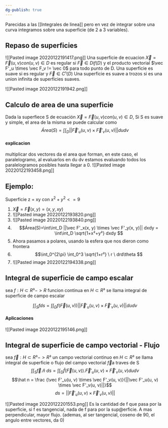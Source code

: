 ```yaml
---
dg-publish: true
---
```

Parecidas a las [[Integrales de linea]] pero en vez de integrar sobre una curva integramos sobre una superficie (de 2 a 3 variables).

## Repaso de superficies
![[Pasted image 20220122191417.png]]
Una superficie de ecuacion $\vec X = \vec F(u ,v) con (u, v) \in D$ es regular si $\vec F \in Dif(D)$ y el producto vectorial $\vec F'_u \times \vec F_v != \vec 0$ para todo punto de D.
Una superficie es suave si es regular y $\vec F \in C¹(D)$
Una superficie es suave a trozos si es una union infinita de superficies suaves.

![[Pasted image 20220122191942.png]]
## Calculo de area de una superficie
Dada la superfiece S de ecuación $\vec X = \vec F(u ,v) con (u, v) \in D$, Si S es suave y simple, el area de la misma se puede calcular como 
$$Área(S)=\int\int_D ||\vec F'_u(u, v) \times \vec F'_v(u, v)|| dudv$$
#### explicacion
multiplicar dos vectores da el area que forman, en este caso, el paralelogramo, al evaluarlos en du dv estamos evaluando todos los paralelogramos posibles hasta llegar a 0.
![[Pasted image 20220122193458.png]]

## Ejemplo: 
Superficie z = xy con $x^2+y^2<= 9$
1. $\vec X = \vec F(x, y) = (x, y, xy)$
2. ![[Pasted image 20220122193820.png]]
3. ![[Pasted image 20220122193840.png]]
4. $$Área(S)=\int\int_D ||\vec F'_x(x, y) \times \vec F'_y(x, y)|| dxdy = \int\int_D \sqrt{1+x²+y²} dxdy $$
5. Ahora pasamos a polares, usando la esfera que nos dieron como frontera
6. $$\int_0^{2\pi} \int_0^3 \sqrt{1+r²} \  r 
 \ drd\theta $$
 7. ![[Pasted image 20220122194338.png]]
 ## Integral de superficie de campo escalar
 sea $f: H \subset R³ ->R$ funcion continua en $H \subset R³$ se llama integral de superficie de campo escalar

 $$\int\int_S f ds= \int\int_D f(\vec F(u ,v))||\vec F'_u(u, v) \times \vec F'_v(u, v)|| dudv$$

 #### Aplicaciones 
 ![[Pasted image 20220122195146.png]]

## Integral de superficie de campo vectorial - Flujo
sea $\vec f:H \subset R³ -> R³$ un campo vectorial continuo en $H \subset R³$ se llama integral de superficie o flujo del campo vectorial $\vec f$a traves de S
 $$\int\int_S \vec f.\hat n\ ds= \int\int_D \hat f(\vec F(u ,v)).\vec F'_u(u, v) \times \vec F'_v(u, v)dudv$$
 $$\hat n = \frac {\vec F'_u(u, v) \times \vec F'_v(u, v)}{||\vec F'_u(u, v) \times \vec F'_v(u, v)||}$$
 $$ds=||\vec F'_u(u, v) \times \vec F'_v(u, v)||$$

 ![[Pasted image 20220122201553.png]] Es la cantidad de f que pasa por la superficie, si f es tangencial, nada de f para por la sup@erficie. A mas perpendicular, mayor flujo. (ademas, al ser tangencial, coseno de 90, el angulo entre vectores, da 0)
